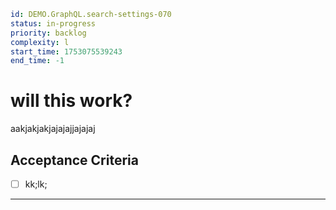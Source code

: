 ```yaml
id: DEMO.GraphQL.search-settings-070
status: in-progress
priority: backlog
complexity: l
start_time: 1753075539243
end_time: -1
```

# will this work?

aakjakjakjajajajjajajaj

## Acceptance Criteria

- [ ] kk;lk;

---
